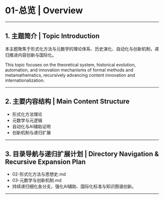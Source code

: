 # 01-总览 | Overview

---

## 1. 主题简介 | Topic Introduction

本主题聚焦于形式化方法与元数学的理论体系、历史演化、自动化与创新机制，递归推进内容创新与国际化。

This topic focuses on the theoretical system, historical evolution, automation, and innovation mechanisms of formal methods and metamathematics, recursively advancing content innovation and internationalization.

---

## 2. 主要内容结构 | Main Content Structure

- 形式化方法理论
- 元数学与元逻辑
- 自动化与AI辅助证明
- 创新机制与递归扩展

---

## 3. 目录导航与递归扩展计划 | Directory Navigation & Recursive Expansion Plan

- 02-形式化方法与思想史.md
- 03-元数学与创新机制.md
- 持续递归细化各分支，强化AI辅助、国际化标准与知识图谱创新。

---
